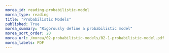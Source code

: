 ```yaml
---
morea_id: reading-probabilistic-model
morea_type: reading
title: "Probabilistic Models"
published: True
morea_summary: "Rigorously define a probabilistic model"
morea_sort_order: 20
morea_url: /morea/02-probabilistic-models/02-1-probabilistic-model.pdf
morea_labels: PDF
---
```


